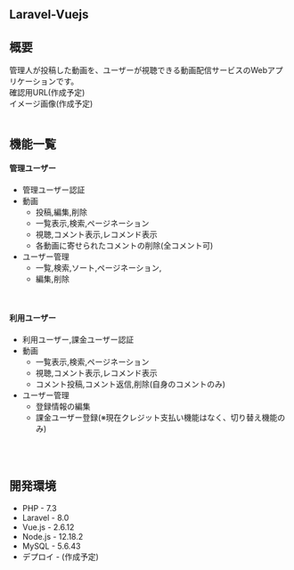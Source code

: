 ## Laravel-Vuejs
## 概要
管理人が投稿した動画を、ユーザーが視聴できる動画配信サービスのWebアプリケーションです。
<br>
確認用URL(作成予定)<br>
イメージ画像(作成予定)
<br>
<br>


## 機能一覧
#### 管理ユーザー
- 管理ユーザー認証
- 動画
    - 投稿,編集,削除
    - 一覧表示,検索,ページネーション
    - 視聴,コメント表示,レコメンド表示
    - 各動画に寄せられたコメントの削除(全コメント可)
- ユーザー管理
    - 一覧,検索,ソート,ページネーション,
    - 編集,削除
<br>

#### 利用ユーザー
- 利用ユーザー,課金ユーザー認証
- 動画
    - 一覧表示,検索,ページネーション
    - 視聴,コメント表示,レコメンド表示
    - コメント投稿,コメント返信,削除(自身のコメントのみ)
- ユーザー管理
    - 登録情報の編集
    - 課金ユーザー登録(※現在クレジット支払い機能はなく、切り替え機能のみ)
<br>
<br>

## 開発環境
- PHP - 7.3
- Laravel - 8.0
- Vue.js - 2.6.12
- Node.js - 12.18.2
- MySQL - 5.6.43
- デプロイ - (作成予定)